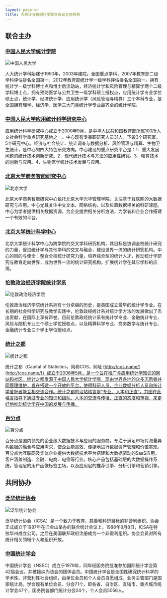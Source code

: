 ```yaml
---
layout: page-cn
title: 大统计与数据科学联合会议主办机构
---
```


<div class="page-header">
  <h2>联合主办</h2>
</div>

### [中国人民大学统计学院](http://stat.ruc.edu.cn/index.html)

<img src="{{ '/img/logo-ruc.jpg' | prepend: site.baseurl }}" alt="中国人民大学" class="img-responsive center-block logo" />

人大统计学科始建于1950年，2003年建院。全国重点学科，2007年教育部二级学科评估排名全国第一，2012年教育部统计学一级学科评估排名全国第一。拥有统计学一级学科博士点和博士后流动站，经济统计学和风险管理与精算学两个二级学科博士点，拥有预防医学与公共卫生一级学科硕士授权点，应用统计学专业学位硕士点，统计学、经济统计学、应用统计学（风险管理与精算）三个本科专业，是全国拥有理学、经济学、医学三大门类统计学专业最齐全的统计学院。

### [中国人民大学应用统计科学研究中心](http://www.cappstat.com/)

应用统计科学研究中心成立于2000年9月，是中华人民共和国教育部所属100所人文社会科学重点研究基地之一。中心现有专兼职研究人员31人，下设3个研究室，5个研究中心。经济与社会统计、统计调查与数据分析、风险管理与精算、生物卫生统计，是中心的四大特色研究方向。中心建设的重点研究平台是：1．重大发展问题的统计技术创新研究。2．现代统计技术与方法的应用性研究。3．精算技术的创新与应用。4．生物医学统计技术发展与应用。

### [北京大学商务智能研究中心](http://www.gsm.pku.edu.cn/index/index.html)

<img src="{{ '/img/logo-pku.jpg' | prepend: site.baseurl }}" alt="北京大学" class="img-responsive center-block logo" />

北京大学商务智能研究中心依托北京大学光华管理学院，关注基于互联网的大数据研究与应用。中心尤其关注中文文本、网络结构、以及位置数据相关的科研课题。中心为学者提供相关数据资源，为企业提供相关分析方法，为学者和企业合作搭建一个有效的平台。

### [北京大学统计科学中心](http://www.stat-center.pku.edu.cn/Stat/)

北京大学统计科学中心为跨学院的交叉学科研究机构，其目标是协调全校统计研究的力量，促进统计学与其他学科的交叉与融合，建设世界一流的统计研究机构。中心的目的与使命：整合全校统计研究力量，培养综合型的统计人才，推动统计学研究与教育走向世界，成为世界一流的统计研究机构。扩展统计学在其它学科的应用。

### [伦敦政治经济学院统计学系](http://www.lse.ac.uk/statistics/home.aspx)

<img src="{{ '/img/logo-lse.jpg' | prepend: site.baseurl }}" alt="伦敦政治经济学院" class="img-responsive center-block logo" />

伦敦政治经济学院统计系拥有十分卓越的历史，是英国成立最早的统计学专业。在长期的社会科学研究与教学实践中，伦敦政经统计系对统计学方法的发展做出了杰出贡献，在国际上享有声誉。目前伦敦政经统计系有统计学专业、金融统计专业、风险与随机专业三个硕士学位授权点，以及精算科学专业、商务数学与统计专业、金融统计专业三个学士学位授权点。

### [统计之都](http://cos.name/)

<img src="{{ '/img/logo-cos.jpg' | prepend: site.baseurl }}" alt="统计之都" class="img-responsive center-block logo" />

统计之都（Capital of Statistics，简称COS，网址
[http://cos.name/](http://cos.name/)）成立于2006年5月，是一个旨在推广与应用统计学知识的网站和社区。统计之都发源于中国人民大学统计学院，现由世界各地的众多志愿者共同管理维护，旨在搭建一个开放的平台，使得科研人员、企业数据分析人员和统计学爱好者能互相交流合作。统计之都的治站格言是“专业、人本和正直”，力图在此格言指导下通过专业的知识和团队、人本的交流与传播、正直的态度和审视，来更好地推动统计学在中国的发展与传播。

### [百分点](http://www.baifendian.com/)

<img src="{{ '/img/logo-baifendian.jpg' | prepend: site.baseurl }}" alt="百分点" class="img-responsive center-block logo" />

百分点是国内领先的企业级大数据技术与应用的服务商，专注于满足市场对海量异构数据的融合与应用需求，使企业能高效、便捷地进行数据资产管理和价值实现。百分点为互联网及实体企业提供大数据技术平台搭建和大数据驱动的SaaS应用，客户涵盖制造、金融、电商、电信等行业。核心产品包括基础层的大数据操作系统，管理层的用户画像标签工场，以及应用层的推荐引擎、分析引擎和营销引擎。

<div class="page-header">
  <h2>共同协办</h2>
</div>

### [泛华统计协会](http://icsa.org/)

<img src="{{ '/img/logo-icsa.png' | prepend: site.baseurl }}" alt="泛华统计协会" class="img-responsive center-block logo" />

泛华统计协会（ICSA）是一个致力于教育、慈善和科研目标的非营利组织。协会正式成立于1987年在旧金山举办的联合统计会议上。1988年8月8日，ICSA在特拉华州成立公司，之后在美国联邦政府注册成为一个非盈利组织。协会会员对所有统计相关领域个人和组织开放。

### [中国统计学会](http://www.nssc.stats.gov.cn/)

中国统计学会（NSSC）成立于1979年，同年经国务院批准参加国际统计学会第42届会议，并被接纳为该会的团体会员。中国统计学会是全国性研究统计科学的学术性、非营利性社会组织，由单位会员和个人会员自愿组成。业务主管部门是国家统计局。学会现有单位会员、分会71个，即各省、自治区、直辖市、重点城市统计学会47个，国务院各部门统计分会24个，个人会员5056人。
